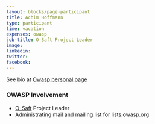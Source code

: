 ```yaml
---
layout: blocks/page-participant
title: Achim Hoffmann
type: participant
time: vacation
expenses: owasp
job-title: O-Saft Project Leader
image: 
linkedin:
twitter:
facebook:
---
```


See bio at [Owasp personal page](https://www.owasp.org/index.php/User:Achim)


### OWASP Involvement

* [O-Saft](https://www.owasp.org/index.php/O-Saft) Project Leader
* Administrating mail and mailing list for lists.owasp.org
